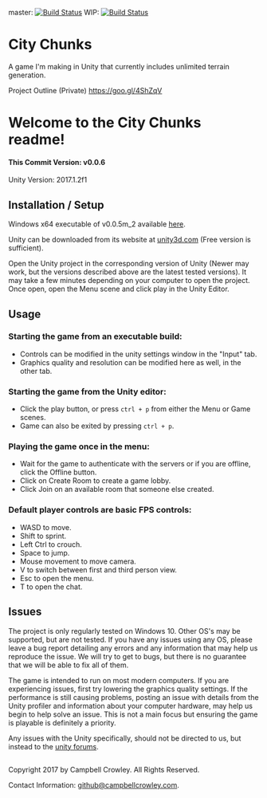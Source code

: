 master: [![Build Status](https://travis-ci.org/CampbellCrowley/UnityGame.svg?branch=master)](https://travis-ci.org/CampbellCrowley/UnityGame)
WIP: [![Build Status](https://travis-ci.org/CampbellCrowley/UnityGame.svg?branch=wip)](https://travis-ci.org/CampbellCrowley/UnityGame)

# City Chunks
A game I'm making in Unity that currently includes unlimited terrain generation.

Project Outline (Private)
https://goo.gl/4ShZqV

# Welcome to the City Chunks readme!
#### This Commit Version: v0.0.6
Unity Version: 2017.1.2f1

## Installation / Setup
Windows x64 executable of v0.0.5m_2 available [here](https://dev.campbellcrowley.com/game/CityChunksv0.0.5m_2.zip).

Unity can be downloaded from its website at [unity3d.com](https://store.unity.com) (Free version is sufficient).

Open the Unity project in the corresponding version of Unity (Newer may work, but the versions described above are the latest tested versions). It may take a few minutes depending on your computer to open the project. Once open, open the Menu scene and click play in the Unity Editor.  

## Usage
### Starting the game from an executable build:
* Controls can be modified in the unity settings window in the "Input" tab.
* Graphics quality and resolution can be modified here as well, in the other tab.
### Starting the game from the Unity editor:
* Click the play button, or press `ctrl + p` from either the Menu or Game scenes.
* Game can also be exited by pressing `ctrl + p`.
### Playing the game once in the menu:
* Wait for the game to authenticate with the servers or if you are offline, click the Offline button.
* Click on Create Room to create a game lobby.
* Click Join on an available room that someone else created.
### Default player controls are basic FPS controls:
* WASD to move.
* Shift to sprint.
* Left Ctrl to crouch.
* Space to jump.
* Mouse movement to move camera.
* V to switch between first and third person view.
* Esc to open the menu.
* T to open the chat.

## Issues
The project is only regularly tested on Windows 10. Other OS's may be supported, but are not tested. If you have any issues using any OS, please leave a bug report detailing any errors and any information that may help us reproduce the issue. We will try to get to bugs, but there is no guarantee that we will be able to fix all of them.

The game is intended to run on most modern computers. If you are experiencing issues, first try lowering the graphics quality settings. If the performance is still causing problems, posting an issue with details from the Unity profiler and information about your computer hardware, may help us begin to help solve an issue. This is not a main focus but ensuring the game is playable is definitely a priority.

Any issues with the Unity specifically, should not be directed to us, but instead to the [unity forums](https://forum.unity3d.com/).  

##
Copyright 2017 by Campbell Crowley. All Rights Reserved.

Contact Information: github@campbellcrowley.com.
